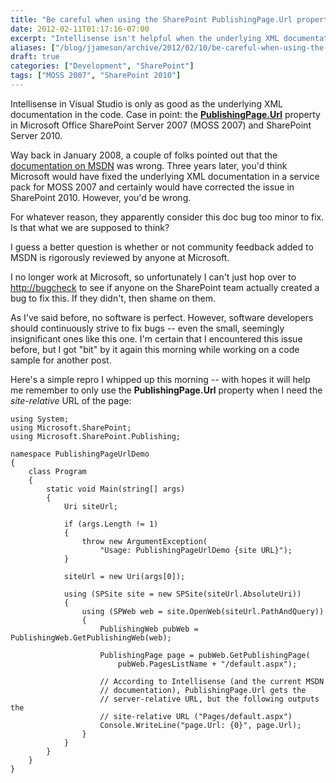 ```yaml
---
title: "Be careful when using the SharePoint PublishingPage.Url property"
date: 2012-02-11T01:17:16-07:00
excerpt: "Intellisense isn't helpful when the underlying XML documentation in the code is wrong."
aliases: ["/blog/jjameson/archive/2012/02/10/be-careful-when-using-the-sharepoint-publishingpage-url-property.aspx", "/blog/jjameson/archive/2012/02/11/be-careful-when-using-the-sharepoint-publishingpage-url-property.aspx"]
draft: true
categories: ["Development", "SharePoint"]
tags: ["MOSS 2007", "SharePoint 2010"]
---
```


Intellisense in Visual Studio is only as good as the underlying XML documentation  	in the code. Case in point: the 	[**PublishingPage.Url**](http://msdn.microsoft.com/en-us/library/microsoft.sharepoint.publishing.publishingpage.url.aspx) property in Microsoft Office SharePoint  	Server 2007 (MOSS 2007) and SharePoint Server 2010.

Way back in January 2008, a couple of folks pointed out that the 	[documentation on MSDN](http://msdn.microsoft.com/en-us/library/microsoft.sharepoint.publishing.publishingpage.url%28v=office.12%29.aspx) was wrong. Three years later, you'd think Microsoft  	would have fixed the underlying XML documentation in a service pack for MOSS  	2007 and certainly would have corrected the issue in SharePoint 2010. However,  	you'd be wrong.

For whatever reason, they apparently consider this doc bug too minor to fix.  	Is that what we are supposed to think?

I guess a better question is whether or not community feedback added to MSDN  	is rigorously reviewed by anyone at Microsoft.

I no longer work at Microsoft, so unfortunately I can't just hop over to 	[http://bugcheck](http://bugcheck) to see if anyone  	on the SharePoint team actually created a bug to fix this. If they didn't, then  	shame on them.

As I've said before, no software is perfect. However, software developers  	should continuously strive to fix bugs -- even the small, seemingly insignificant  	ones like this one. I'm certain that I encountered this issue before, but I  	got "bit" by it again this morning while working on a code sample for another  	post.

Here's a simple repro I whipped up this morning -- with hopes it will help  	me remember to only use the **PublishingPage.Url** property when  	I need the *site-relative* URL of the page:

```
using System;
using Microsoft.SharePoint;
using Microsoft.SharePoint.Publishing;

namespace PublishingPageUrlDemo
{
    class Program
    {
        static void Main(string[] args)
        {
            Uri siteUrl;

            if (args.Length != 1)
            {
                throw new ArgumentException(
                    "Usage: PublishingPageUrlDemo {site URL}");
            }

            siteUrl = new Uri(args[0]);

            using (SPSite site = new SPSite(siteUrl.AbsoluteUri))
            {
                using (SPWeb web = site.OpenWeb(siteUrl.PathAndQuery))
                {
                    PublishingWeb pubWeb = PublishingWeb.GetPublishingWeb(web);

                    PublishingPage page = pubWeb.GetPublishingPage(
                        pubWeb.PagesListName + "/default.aspx");

                    // According to Intellisense (and the current MSDN
                    // documentation), PublishingPage.Url gets the
                    // server-relative URL, but the following outputs the
                    // site-relative URL ("Pages/default.aspx")
                    Console.WriteLine("page.Url: {0}", page.Url);
                }
            }
        }
    }
}
```

